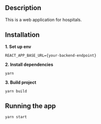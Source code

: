 
## Description

This is a web application for hospitals.
## Installation
**1. Set up env**
```
REACT_APP_BASE_URL={your-backend-endpoint}
```
**2. Install dependencies**
```
yarn
```
**3. Build project**
```
yarn build
```


## Running the app
```
yarn start
```

